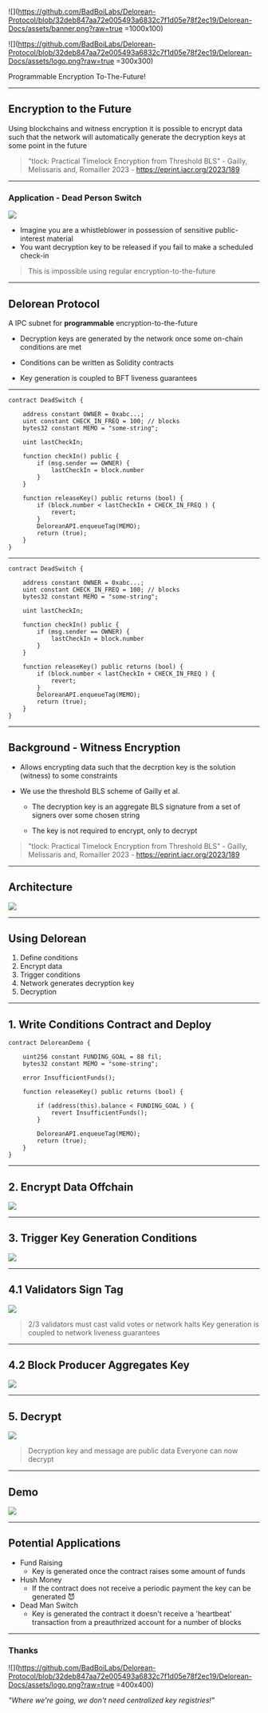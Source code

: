![](https://github.com/BadBoiLabs/Delorean-Protocol/blob/32deb847aa72e005493a6832c7f1d05e78f2ec19/Delorean-Docs/assets/banner.png?raw=true =1000x100)

![](https://github.com/BadBoiLabs/Delorean-Protocol/blob/32deb847aa72e005493a6832c7f1d05e78f2ec19/Delorean-Docs/assets/logo.png?raw=true =300x300)

Programmable Encryption To-The-Future!

---

## Encryption to the Future

Using blockchains and witness encryption it is possible to encrypt data such that the network will automatically generate the decryption keys at some point in the future

> "tlock: Practical Timelock Encryption from Threshold BLS" - Gailly, Melissaris and, Romailler 2023 - https://eprint.iacr.org/2023/189

---

### Application - Dead Person Switch

<!-- .slide: style="font-size: 28px;" -->

![](https://i2.wp.com/comments.bmartin.cc/wp-content/uploads/2014/09/In-case-of-whistleblower-break-glass.jpg)


- Imagine you are a whistleblower in possession of sensitive public-interest material
- You want decryption key to be released if you fail to make a scheduled check-in

> This is impossible using regular encryption-to-the-future


---

## Delorean Protocol

<!-- .slide: style="font-size: 30px;" -->


A IPC subnet for **programmable** encryption-to-the-future

- Decryption keys are generated by the network once some on-chain conditions are met

- Conditions can be written as Solidity contracts

- Key generation is coupled to BFT liveness guarantees

---

<!-- .slide: style="font-size: 20px;" -->

```solidity [9-13]
contract DeadSwitch {

    address constant OWNER = 0xabc...;
    uint constant CHECK_IN_FREQ = 100; // blocks
    bytes32 constant MEMO = "some-string";
    
    uint lastCheckIn;

    function checkIn() public {
        if (msg.sender == OWNER) {
            lastCheckIn = block.number
        }
    }
    
    function releaseKey() public returns (bool) {
        if (block.number < lastCheckIn + CHECK_IN_FREQ ) {
            revert;
        }
        DeloreanAPI.enqueueTag(MEMO);
        return (true);
    }
}
```

---

<!-- .slide: style="font-size: 20px;" -->

```solidity [15-21]
contract DeadSwitch {

    address constant OWNER = 0xabc...;
    uint constant CHECK_IN_FREQ = 100; // blocks
    bytes32 constant MEMO = "some-string";
    
    uint lastCheckIn;

    function checkIn() public {
        if (msg.sender == OWNER) {
            lastCheckIn = block.number
        }
    }
    
    function releaseKey() public returns (bool) {
        if (block.number < lastCheckIn + CHECK_IN_FREQ ) {
            revert;
        }
        DeloreanAPI.enqueueTag(MEMO);
        return (true);
    }
}
```

---

## Background - Witness Encryption

<!-- .slide: style="font-size: 28px;" -->

- Allows encrypting data such that the decrption key is the solution (witness) to some constraints

- We use the threshold BLS scheme of Gailly et al.
    - The decryption key is an aggregate BLS signature from a set of signers over some chosen string
    
    - The key is not required to encrypt, only to decrypt

> "tlock: Practical Timelock Encryption from Threshold BLS" - Gailly, Melissaris and, Romailler 2023 - https://eprint.iacr.org/2023/189

---

## Architecture

![](https://raw.githubusercontent.com/BadBoiLabs/Delorean-Protocol/32deb847aa72e005493a6832c7f1d05e78f2ec19/Delorean-Docs/diagrams/arch.excalidraw.svg)

---

## Using Delorean

1. Define conditions
2. Encrypt data
3. Trigger conditions
4. Network generates decryption key
5. Decryption

---

<!-- .slide: style="font-size: 28px;" -->

## 1. Write Conditions Contract and Deploy

```solidity [8-16]
contract DeloreanDemo {

    uint256 constant FUNDING_GOAL = 88 fil;
    bytes32 constant MEMO = "some-string";

    error InsufficientFunds();

    function releaseKey() public returns (bool) {
        
        if (address(this).balance < FUNDING_GOAL ) {
            revert InsufficientFunds();
        }

        DeloreanAPI.enqueueTag(MEMO);
        return (true);
    }
}
```

---

## 2. Encrypt Data Offchain

![](https://raw.githubusercontent.com/BadBoiLabs/Delorean-Protocol/32deb847aa72e005493a6832c7f1d05e78f2ec19/Delorean-Docs/diagrams/flow_2.excalidraw.svg)

---

## 3. Trigger Key Generation Conditions


![](https://raw.githubusercontent.com/BadBoiLabs/Delorean-Protocol/32deb847aa72e005493a6832c7f1d05e78f2ec19/Delorean-Docs/diagrams/flow_3.excalidraw.svg)

---

## 4.1 Validators Sign Tag

![](https://raw.githubusercontent.com/BadBoiLabs/Delorean-Protocol/32deb847aa72e005493a6832c7f1d05e78f2ec19/Delorean-Docs/diagrams/flow_4.excalidraw.svg)

> 2/3 validators must cast valid votes or network halts
> Key generation is coupled to network liveness guarantees

---

## 4.2 Block Producer Aggregates Key

![](https://raw.githubusercontent.com/BadBoiLabs/Delorean-Protocol/32deb847aa72e005493a6832c7f1d05e78f2ec19/Delorean-Docs/diagrams/flow_5.excalidraw.svg)

---

## 5. Decrypt

![](https://raw.githubusercontent.com/BadBoiLabs/Delorean-Protocol/32deb847aa72e005493a6832c7f1d05e78f2ec19/Delorean-Docs/diagrams/flow_6.excalidraw.svg)

> Decryption key and message are public data
> Everyone can now decrypt

---

## Demo

![](https://raw.githubusercontent.com/BadBoiLabs/Delorean-Protocol/32deb847aa72e005493a6832c7f1d05e78f2ec19/Delorean-Docs/diagrams/demo.excalidraw.svg)

---

## Potential Applications

- Fund Raising
    - Key is generated once the contract raises some amount of funds
- Hush Money
    - If the contract does not receive a periodic payment the key can be generated 😈
- Dead Man Switch
    - Key is generated the contract it doesn't receive a 'heartbeat' transaction from a preauthrized account for a number of blocks

---

### Thanks

![](https://github.com/BadBoiLabs/Delorean-Protocol/blob/32deb847aa72e005493a6832c7f1d05e78f2ec19/Delorean-Docs/assets/logo.png?raw=true =400x400)

*"Where we're going, we don't need centralized key registries!"*
